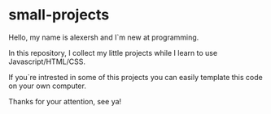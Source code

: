 # small-projects

Hello, my name is alexersh and I`m new at programming.

In this repository, I collect my little projects while I learn to use Javascript/HTML/CSS. 

If you`re intrested in some of this projects you can easily template this code on your own computer.

Thanks for your attention, see ya!
